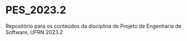 # PES_2023.2
Repositório para os conteúdos da disciplina de Projeto de Engenharia de Software, UFRN 2023.2
